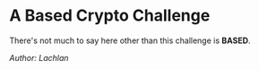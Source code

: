 # A Based Crypto Challenge

There's not much to say here other than this challenge is **BASED**.

*Author: Lachlan*